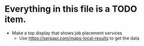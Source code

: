 # Everything in this file is a TODO item.

* Make a top display that shows job placement services
  * Use https://serpapi.com/maps-local-results to get the data